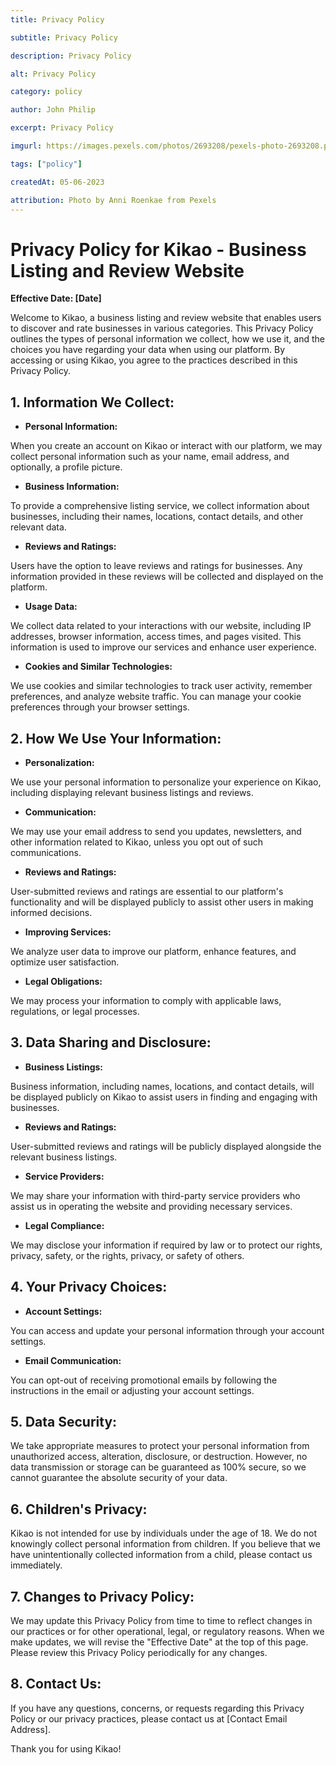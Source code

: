 ```yaml
---
title: Privacy Policy

subtitle: Privacy Policy

description: Privacy Policy

alt: Privacy Policy

category: policy

author: John Philip

excerpt: Privacy Policy

imgurl: https://images.pexels.com/photos/2693208/pexels-photo-2693208.png?auto=compress&cs=tinysrgb&w=1600

tags: ["policy"]

createdAt: 05-06-2023

attribution: Photo by Anni Roenkae from Pexels
---
```


# Privacy Policy for Kikao - Business Listing and Review Website

**Effective Date: [Date]**

Welcome to Kikao, a business listing and review website that enables users to discover and rate businesses in various categories. This Privacy Policy outlines the types of personal information we collect, how we use it, and the choices you have regarding your data when using our platform. By accessing or using Kikao, you agree to the practices described in this Privacy Policy.

## 1. Information We Collect:

- **Personal Information:**

When you create an account on Kikao or interact with our platform, we may collect personal information such as your name, email address, and optionally, a profile picture.

- **Business Information:**

To provide a comprehensive listing service, we collect information about businesses, including their names, locations, contact details, and other relevant data.

- **Reviews and Ratings:**

Users have the option to leave reviews and ratings for businesses. Any information provided in these reviews will be collected and displayed on the platform.

- **Usage Data:**

We collect data related to your interactions with our website, including IP addresses, browser information, access times, and pages visited. This information is used to improve our services and enhance user experience.

- **Cookies and Similar Technologies:**

We use cookies and similar technologies to track user activity, remember preferences, and analyze website traffic. You can manage your cookie preferences through your browser settings.

## 2. How We Use Your Information:

- **Personalization:**

We use your personal information to personalize your experience on Kikao, including displaying relevant business listings and reviews.

- **Communication:**

We may use your email address to send you updates, newsletters, and other information related to Kikao, unless you opt out of such communications.

- **Reviews and Ratings:**

User-submitted reviews and ratings are essential to our platform's functionality and will be displayed publicly to assist other users in making informed decisions.

- **Improving Services:**

We analyze user data to improve our platform, enhance features, and optimize user satisfaction.

- **Legal Obligations:**

We may process your information to comply with applicable laws, regulations, or legal processes.

## 3. Data Sharing and Disclosure:

- **Business Listings:**

Business information, including names, locations, and contact details, will be displayed publicly on Kikao to assist users in finding and engaging with businesses.

- **Reviews and Ratings:**

User-submitted reviews and ratings will be publicly displayed alongside the relevant business listings.

- **Service Providers:**

We may share your information with third-party service providers who assist us in operating the website and providing necessary services.

- **Legal Compliance:**

We may disclose your information if required by law or to protect our rights, privacy, safety, or the rights, privacy, or safety of others.

## 4. Your Privacy Choices:

- **Account Settings:**

You can access and update your personal information through your account settings.

- **Email Communication:**

You can opt-out of receiving promotional emails by following the instructions in the email or adjusting your account settings.

## 5. Data Security:

We take appropriate measures to protect your personal information from unauthorized access, alteration, disclosure, or destruction. However, no data transmission or storage can be guaranteed as 100% secure, so we cannot guarantee the absolute security of your data.

## 6. Children's Privacy:

Kikao is not intended for use by individuals under the age of 18. We do not knowingly collect personal information from children. If you believe that we have unintentionally collected information from a child, please contact us immediately.

## 7. Changes to Privacy Policy:

We may update this Privacy Policy from time to time to reflect changes in our practices or for other operational, legal, or regulatory reasons. When we make updates, we will revise the "Effective Date" at the top of this page. Please review this Privacy Policy periodically for any changes.

## 8. Contact Us:

If you have any questions, concerns, or requests regarding this Privacy Policy or our privacy practices, please contact us at [Contact Email Address].

Thank you for using Kikao!
